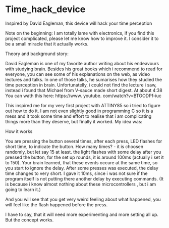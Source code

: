 # Time_hack_device
Inspired by David Eagleman, this device will hack your time perception

Note on the beginning: I am totally lame with electronics, if you find this project complicated, please let me know how to improve it. I consider it to be a small miracle that it actually works.

Theory and background story:

David Eagleman is one of my favorite author writing about his endeavours with studying brain.
Besides his great books which i recommend to read for everyone, you can see some of his explanations on the web, as video lectures and talks.
In one of those talks, he sumarises how they studied the time perception in brain. Unfortunatelly, i could not find the lecture i saw, instead i found that Michael from V-sauce made short digest. At about 4:38 You can wath this here:
https://www. youtube. com/watch?v=BTOODPf-iuc

This inspired me for my very first project with ATTINY85 so i tried to figure out how to do it.
I am not even slightly good in programming C so it is a mess and it took some time and effort to realise that i am complicating things more than they deserve, but finally it worked. My idea was:

How it works

You are pressing the button several times, after each press, LED flashes for short time, to indicate the button.
How many times? - it is choosen randomly, but let say 15 at least.
the light flashes with some delay after you pressed the button, for the set up rounds, it is around 100ms (actually i set it to 150).
Your brain learned, that these events occure at the same time, so you start to ignore the delay.
After some presses was executed, the delay time changes to very short. I gave it 10ms, since i was not sure if the program itself is not
putting there another delay by executing commands. (It is because i know almost nothing about these microcontrollers , but i am going to learn it.)

And you will see that you get very weird feeling about what happened, you will feel like the flash happened before the press.

I have to say, that it will need more experimenting and more setting all up. But the concept works.


